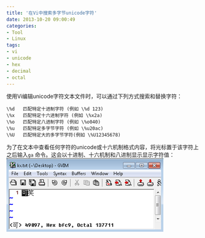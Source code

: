 ```yaml
---
title: '在Vi中搜索多字节unicode字符'
date: 2013-10-20 09:00:49
categories: 
- Tool
- Linux
tags: 
- vi
- unicode
- hex
- decimal
- octal
---
```

使用Vi编辑unicode字符文本文件时，可以通过下列方式搜索和替换字符：
```
\%d   匹配特定十进制字符 (例如 \%d 123)
\%x   匹配特定十六进制字符 (例如 \%x2a)
\%o   匹配特定八进制字符 (例如 \%o040)
\%u   匹配特定多字节字符 (例如 \%u20ac)
\%U   匹配特定大的多字节字符(例如 \%U12345678)
```

为了在文本中查看任何字符的unicode或十六机制格式内容，将光标置于该字符上之后输入`ga` 命令。这会以十进制、十六机制和八进制显示显示字符值：
![在Vi中搜索多字节unicode字符](/images/2013/10/0026uWfMgy6XIVdySWG2e.png)